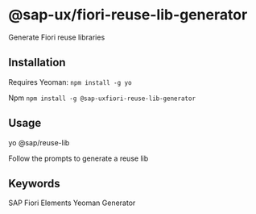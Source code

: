 # @sap-ux/fiori-reuse-lib-generator

Generate Fiori reuse libraries


## Installation

Requires Yeoman: 
`npm install -g yo`

Npm
`npm install -g @sap-uxfiori-reuse-lib-generator`

## Usage

yo @sap/reuse-lib

Follow the prompts to generate a reuse lib

## Keywords
SAP Fiori Elements
Yeoman
Generator
